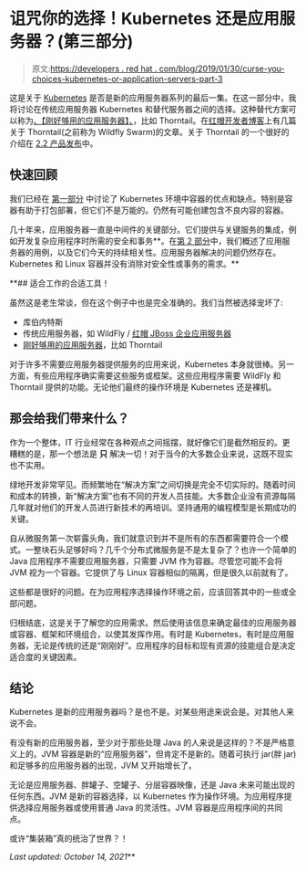 # 诅咒你的选择！Kubernetes 还是应用服务器？(第三部分)

> 原文:[https://developers . red hat . com/blog/2019/01/30/curse-you-choices-kubernetes-or-application-servers-part-3](https://developers.redhat.com/blog/2019/01/30/curse-you-choices-kubernetes-or-application-servers-part-3)

这是关于 [Kubernetes](https://developers.redhat.com/topics/kubernetes/) 是否是新的应用服务器系列的最后一集。在这一部分中，我将讨论在传统应用服务器 Kubernetes 和替代服务器之间的选择。这种替代方案可以称为[、【刚好够用的应用服务器】、](https://antoniogoncalves.org/2016/07/13/just-enough-app-server-with-wildfly-swarm/)，比如 Thorntail。在[红帽开发者博客](https://developers.redhat.com/blog/)上有几篇关于 Thorntail(之前称为 Wildfly Swarm)的文章。关于 Thorntail 的一个很好的介绍在 [2.2 产品发布](https://developers.redhat.com/blog/2018/10/17/announcing-thorntail-2-2-general-availability/)中。

## 快速回顾

我们已经在 [第一部分](https://developers.redhat.com/blog/2018/09/05/kubernetes-new-operating-environment) 中讨论了 Kubernetes 环境中容器的优点和缺点。特别是容器有助于打包部署，但它们不是万能的。仍然有可能创建包含不良内容的容器。

几十年来，应用服务器一直是中间件的关键部分。它们提供与关键服务的集成，例如开发复杂应用程序时所需的安全和事务**。在[第 2 部分](https://developers.redhat.com/blog/2018/10/02/are-app-servers-dead-in-the-age-of-kubernetes-part-2/)中，我们概述了应用服务器的用例，以及它们今天的持续相关性。应用服务器解决的问题仍然存在。Kubernetes 和 Linux 容器并没有消除对安全性或事务的需求。**

 **## 适合工作的合适工具！

虽然这是老生常谈，但在这个例子中也是完全准确的。我们当然被选择宠坏了:

*   库伯内特斯
*   传统应用服务器，如 WildFly / [红帽 JBoss 企业应用服务器](https://developers.redhat.com/products/eap/overview/)
*   [刚好够用的应用服务器](https://antoniogoncalves.org/2016/07/13/just-enough-app-server-with-wildfly-swarm/)，比如 Thorntail

对于许多不需要应用服务器提供服务的应用来说，Kubernetes 本身就很棒。另一方面，有些应用程序确实需要这些服务或框架。这些应用程序需要 WildFly 和 Thorntail 提供的功能。无论他们最终的操作环境是 Kubernetes 还是裸机。

## 那会给我们带来什么？

作为一个整体，IT 行业经常在各种观点之间摇摆，就好像它们是截然相反的。更糟糕的是，那一个想法是 **只** 解决一切！对于当今的大多数企业来说，这既不现实也不实用。

绿地开发非常罕见。而频繁地在“解决方案”之间切换是完全不切实际的。随着时间和成本的转换，新“解决方案”也有不同的开发人员技能。大多数企业没有资源每隔几年就对他们的开发人员进行新技术的再培训。坚持通用的编程模型是长期成功的关键。

自从微服务第一次崭露头角，我们就意识到并不是所有的东西都需要符合一个模式。一整块石头足够好吗？几千个分布式微服务是不是太复杂了？也许一个简单的 Java 应用程序不需要应用服务器，只需要 JVM 作为容器。尽管您可能不会将 JVM 视为一个容器。它提供了与 Linux 容器相似的隔离，但是很久以前就有了。

这些都是很好的问题。在为应用程序选择操作环境之前，应该回答其中的一些或全部问题。

归根结底，这是关于了解您的应用需求。然后使用该信息来确定最佳的应用服务器或容器、框架和环境组合，以使其发挥作用。有时是 Kubernetes，有时是应用服务器，无论是传统的还是“刚刚好”。应用程序的目标和现有资源的技能组合是决定适合度的关键因素。

## 结论

Kubernetes 是新的应用服务器吗？是也不是。对某些用途来说会是。对其他人来说不会。

有没有新的应用服务器，至少对于那些处理 Java 的人来说是这样的？不是严格意义上的。JVM 容器是新的“应用服务器”，但肯定不是新的。随着可执行 jar(胖 jar)和足够多的应用服务器的出现，JVM 又开始增长了。

无论是应用服务器、胖罐子、空罐子、分层容器映像，还是 Java 未来可能出现的任何东西。JVM 是新的容器选择，以 Kubernetes 作为操作环境。为应用程序提供选择应用服务器或使用普通 Java 的灵活性。JVM 容器是应用程序间的共同点。

或许“集装箱”真的统治了世界？！

*Last updated: October 14, 2021***